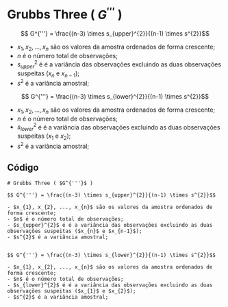 # Grubbs Three ( $G^{'''}$ )

$$ G^{'''} = \frac{(n-3) \times s_{upper}^{2}}{(n-1) \times s^{2}}$$

- $x_{1}, x_{2}, ..., x_{n}$ são os valores da amostra ordenados de forma crescente;
- $n$ é o número total de observações;
- $s_{upper}^{2}$ é é a variância das observações excluindo as duas observações suspeitas ($x_{n}$ e $x_{n-1}$);
- $s^{2}$ é a variância amostral;


$$ G^{'''} = \frac{(n-3) \times s_{lower}^{2}}{(n-1) \times s^{2}}$$

- $x_{1}, x_{2}, ..., x_{n}$ são os valores da amostra ordenados de forma crescente;
- $n$ é o número total de observações;
- $s_{lower}^{2}$ é é a variância das observações excluindo as duas observações suspeitas ($x_{1}$ e $x_{2}$);
- $s^{2}$ é a variância amostral;


## Código

```
# Grubbs Three ( $G^{'''}$ )

$$ G^{'''} = \frac{(n-3) \times s_{upper}^{2}}{(n-1) \times s^{2}}$$

- $x_{1}, x_{2}, ..., x_{n}$ são os valores da amostra ordenados de forma crescente;
- $n$ é o número total de observações;
- $s_{upper}^{2}$ é é a variância das observações excluindo as duas observações suspeitas ($x_{n}$ e $x_{n-1}$);
- $s^{2}$ é a variância amostral;


$$ G^{'''} = \frac{(n-3) \times s_{lower}^{2}}{(n-1) \times s^{2}}$$

- $x_{1}, x_{2}, ..., x_{n}$ são os valores da amostra ordenados de forma crescente;
- $n$ é o número total de observações;
- $s_{lower}^{2}$ é é a variância das observações excluindo as duas observações suspeitas ($x_{1}$ e $x_{2}$);
- $s^{2}$ é a variância amostral;
```